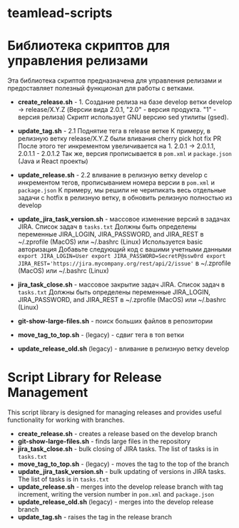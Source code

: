 # teamlead-scripts

# Библиотека скриптов для управления релизами

Эта библиотека скриптов предназначена для управления релизами и предоставляет полезный функционал для работы с ветками.

- **create_release.sh** - 1. Создание релиза на базе develop ветки
			  develop -> release/X.Y.Z (Версии вида 2.0.1, "2.0" - версия продукта. "1" - версия релиза)
			  Скрипт использует GNU версию sed утилиты (gsed).
- **update_tag.sh** - 2.1 Поднятие тега в release ветке
		      К примеру, в релизную ветку  release/X.Y.Z были вливания cherry pick hot fix PR
		      После этого тег инкрементом увеличивается на 1. 
		      2.0.1 -> 2.0.1.1, 2.0.1.1 - 2.0.1.2
		      Так же, версия прописывается в `pom.xml` и `package.json` (Java и React проекты)
- **update_release.sh** - 2.2 вливание в релизную ветку develop с инкрементом тегов, прописыванием номера версии в `pom.xml` и `package.json`
			К примеру, мы решили не черипикать весь отдельные задачи с hotfix в релизную ветку, в обновить релизную полностью из develop
- **update_jira_task_version.sh** - массовое изменение версий в задачах JIRA. Список задач в `tasks.txt`
				  Должны быть определены переменные JIRA_LOGIN, JIRA_PASSWORD, and JIRA_REST в ~/.zprofile (MacOS) или ~/.bashrc (Linux)
				  Используется basic авторизация
				  Добавьте следующий код с вашими учетными данными
				  `export JIRA_LOGIN=User
				  export JIRA_PASSWORD=SecretP@ssw0rd
                                  export JIRA_REST='https://jira.mycompany.org/rest/api/2/issue'`
                                  в ~/.zprofile (MacOS) или ~/.bashrc (Linux)
- **jira_task_close.sh** - массовое закрытие задач JIRA. Список задач в `tasks.txt`
			  Должны быть определены переменные JIRA_LOGIN, JIRA_PASSWORD, and JIRA_REST в ~/.zprofile (MacOS) или ~/.bashrc (Linux)

- **git-show-large-files.sh** - поиск больших файлов в репозитории
- **move_tag_to_top.sh** - (legacy) - сдвиг тега в топ ветки
- **update_release_old.sh** (legacy) - вливание в релизную ветку develop


# Script Library for Release Management

This script library is designed for managing releases and provides useful functionality for working with branches.

- **create_release.sh** - creates a release based on the develop branch
- **git-show-large-files.sh** - finds large files in the repository
- **jira_task_close.sh** - bulk closing of JIRA tasks. The list of tasks is in `tasks.txt`
- **move_tag_to_top.sh** - (legacy) - moves the tag to the top of the branch
- **update_jira_task_version.sh** - bulk updating of versions in JIRA tasks. The list of tasks is in `tasks.txt`
- **update_release.sh** - merges into the develop release branch with tag increment, writing the version number in `pom.xml` and `package.json`
- **update_release_old.sh** (legacy) - merges into the develop release branch
- **update_tag.sh** - raises the tag in the release branch